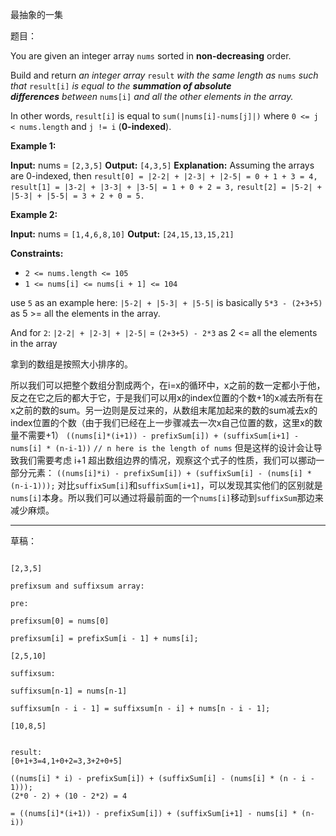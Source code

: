 最抽象的一集

题目：

You are given an integer array `nums` sorted in **non-decreasing** order.

Build and return _an integer array_ `result` _with the same length as_ `nums` _such that_ `result[i]` _is equal to the **summation of absolute differences** between_ `nums[i]` _and all the other elements in the array._

In other words, `result[i]` is equal to `sum(|nums[i]-nums[j]|)` where `0 <= j < nums.length` and `j != i` (**0-indexed**).

**Example 1:**

**Input:** nums = `[2,3,5]`
**Output:** `[4,3,5]`
**Explanation:** Assuming the arrays are 0-indexed, then
`result[0] = |2-2| + |2-3| + |2-5| = 0 + 1 + 3 = 4,`
`result[1] = |3-2| + |3-3| + |3-5| = 1 + 0 + 2 = 3,`
`result[2] = |5-2| + |5-3| + |5-5| = 3 + 2 + 0 = 5.`

**Example 2:**

**Input:** nums = `[1,4,6,8,10]`
**Output:** `[24,15,13,15,21]`

**Constraints:**

- `2 <= nums.length <= 105`
- `1 <= nums[i] <= nums[i + 1] <= 104`

use `5` as an example here:
`|5-2| + |5-3| + |5-5|`
is basically
`5*3 - (2+3+5)`
as 5 >= all the elements in the array.

And for `2`:
`|2-2| + |2-3| + |2-5|` = `(2+3+5) - 2*3`
as 2 <= all the elements in the array

拿到的数组是按照大小排序的。

所以我们可以把整个数组分割成两个，在i=x的循环中，x之前的数一定都小于他，反之在它之后的都大于它，于是我们可以用x的index位置的个数+1的x减去所有在x之前的数的sum。另一边则是反过来的，从数组末尾加起来的数的sum减去x的index位置的个数（由于我们已经在上一步骤减去一次x自己位置的数，这里x的数量不需要+1）
`((nums[i]*(i+1)) - prefixSum[i]) + (suffixSum[i+1] - nums[i] * (n-i-1))`
`// n here is the length of nums`
但是这样的设计会让导致我们需要考虑 i+1 超出数组边界的情况，观察这个式子的性质，我们可以挪动一部分元素：
`((nums[i]*i) - prefixSum[i]) + (suffixSum[i] - (nums[i] * (n-i-1)));`
对比`suffixSum[i]`和`suffixSum[i+1]`，可以发现其实他们的区别就是`nums[i]`本身。所以我们可以通过将最前面的一个`nums[i]`移动到`suffixSum`那边来减少麻烦。

---

草稿：

```

[2,3,5]

prefixsum and suffixsum array:

pre:

prefixsum[0] = nums[0]

prefixsum[i] = prefixSum[i - 1] + nums[i];

[2,5,10]

suffixsum:

suffixsum[n-1] = nums[n-1]

suffixsum[n - i - 1] = suffixsum[n - i] + nums[n - i - 1];

[10,8,5]


result:
[0+1+3=4,1+0+2=3,3+2+0+5]

((nums[i] * i) - prefixSum[i]) + (suffixSum[i] - (nums[i] * (n - i - 1)));
(2*0 - 2) + (10 - 2*2) = 4 

= ((nums[i]*(i+1)) - prefixSum[i]) + (suffixSum[i+1] - nums[i] * (n-i))

```